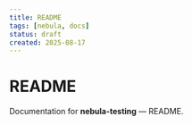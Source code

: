 ```yaml
---
title: README
tags: [nebula, docs]
status: draft
created: 2025-08-17
---
```


# README

Documentation for **nebula-testing** — README.
